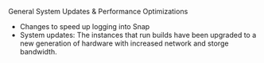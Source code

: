 General System Updates & Performance Optimizations

* Changes to speed up logging into Snap
* System updates: The instances that run builds have been upgraded to a new generation of hardware with increased network and storge bandwidth.
